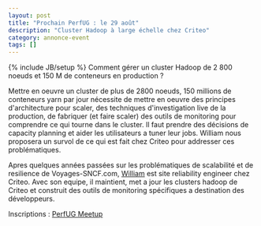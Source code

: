 ```yaml
---
layout: post
title: "Prochain PerfUG : le 29 août"
description: "Cluster Hadoop à large échelle chez Criteo"
category: annonce-event
tags: []
---
```

{% include JB/setup %}
Comment gérer un cluster Hadoop de 2 800 noeuds et 150 M de conteneurs en production ?
<!-- more -->

Mettre en oeuvre un cluster de plus de 2800 noeuds, 150 millions de conteneurs yarn par jour nécessite de mettre en oeuvre des principes d'architecture pour scaler, des techniques d'investigation live de la production, de fabriquer (et faire scaler) des outils de monitoring pour comprendre ce qui tourne dans le cluster. Il faut prendre des décisions de capacity planning et aider les utilisateurs a tuner leur jobs. William nous proposera  un survol de ce qui est fait chez Criteo pour addresser ces problématiques.

Apres quelques années passées sur les problématiques de scalabilité et de resilience de Voyages-SNCF.com, [William](https://twitter.com/willymontaz) est site reliability engineer chez Criteo. Avec son equipe, il maintient, met a jour les clusters hadoop de Criteo et construit des outils de monitoring spécifiques a destination des développeurs.

Inscriptions : [PerfUG Meetup](https://www.meetup.com/fr-FR/PerfUG/events/244682798/)
